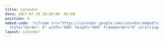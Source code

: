 ```yaml
---
title: Calendar
date: 2017-07-10 16:50:00 -05:00
position: 4
embed-code: '<iframe src="https://calendar.google.com/calendar/embed?src=strikeforceforchange%40gmail.com&ctz=America/Chicago"
  style="border: 0" width="800" height="600" frameborder="0" scrolling="no"></iframe>'
layout: calendar
---
```


